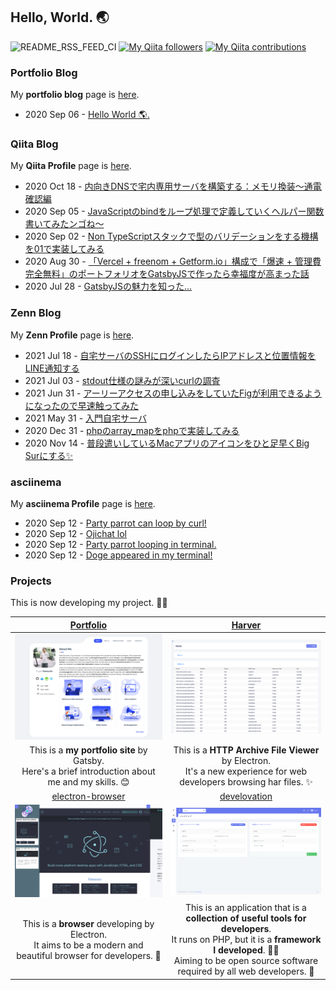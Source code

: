 ## Hello, World. 🌏

![README_RSS_FEED_CI](https://github.com/huuyafwww/huuyafwww/workflows/README_RSS_FEED_CI/badge.svg?branch=master)
[![My Qiita followers](https://qiita-badge.apiapi.app/s/huuya/posts.svg)](http://qiita.com/huuya)
[![My Qiita contributions](https://qiita-badge.apiapi.app/s/huuya/contributions.svg)](http://qiita.com/huuya)

### Portfolio Blog

My **portfolio blog** page is [here](https://huuya.ga/blog).

<!-- blog start -->
- 2020 Sep 06 - [Hello World 🌎. ](https://huuya.ga/blog/hello-world-fuya-blog)
<!-- blog end -->

### Qiita Blog

My **Qiita Profile** page is [here](https://qiita.com/huuya).

<!-- qiita start -->
- 2020 Oct 18 - [内向きDNSで宅内専用サーバを構築する：メモリ換装〜通電確認編](https://qiita.com/huuya/items/45a7c31409fdad0d7bf5)
- 2020 Sep 05 - [JavaScriptのbindをループ処理で定義していくヘルパー関数書いてみたンゴね〜](https://qiita.com/huuya/items/f69380195a5e0e730b75)
- 2020 Sep 02 - [Non TypeScriptスタックで型のバリデーションをする機構を01で実装してみる](https://qiita.com/huuya/items/a133497fa1a7cba192d7)
- 2020 Aug 30 - [「Vercel + freenom + Getform.io」構成で「爆速 + 管理費完全無料」のポートフォリオをGatsbyJSで作ったら幸福度が高まった話](https://qiita.com/huuya/items/a52609d5407ad873eaa2)
- 2020 Jul 28 - [GatsbyJSの魅力を知った...](https://qiita.com/huuya/items/2028ec526e14b031b17e)
<!-- qiita end -->

### Zenn Blog

My **Zenn Profile** page is [here](https://zenn.dev/huuya).


- 2021 Jul 18 - [自宅サーバのSSHにログインしたらIPアドレスと位置情報をLINE通知する](https://zenn.dev/huuya/articles/9fbbb94888d1fb)
- 2021 Jul 03 - [stdout仕様の謎みが深いcurlの調査](https://zenn.dev/huuya/articles/72108f3600c05b)
- 2021 Jun 31 - [アーリーアクセスの申し込みをしていたFigが利用できるようになったので早速触ってみた](https://zenn.dev/huuya/articles/1d0e56a4c7c55c)
- 2021 May 31 - [入門自宅サーバ](https://zenn.dev/huuya/articles/2138e9fe12730d)
- 2020 Dec 31 - [phpのarray_mapをphpで実装してみる](https://zenn.dev/huuya/articles/e8fdefd948602f)
- 2020 Nov 14 - [普段遣いしているMacアプリのアイコンをひと足早くBig Surにする✨](https://zenn.dev/huuya/articles/e783c9d19f2aab67625d)


### asciinema

My **asciinema Profile** page is [here](https://asciinema.org/~huuya).

- 2020 Sep 12 - [Party parrot can loop by curl!](https://asciinema.org/a/359341)
- 2020 Sep 12 - [Ojichat lol](https://asciinema.org/a/359338)
- 2020 Sep 12 - [Party parrot looping in terminal.](https://asciinema.org/a/359396)
- 2020 Sep 12 - [Doge appeared in my terminal!](https://asciinema.org/a/359344)

### Projects

This is now developing my project. 👨‍💻

|[Portfolio](https://huuya.ga/)|[Harver](https://github.com/huuyafwww/harver)|
|:---:|:---:|
|<img src="https://raw.githubusercontent.com/huuyafwww/huuyafwww/master/portfolio_site.png">|<img src="https://raw.githubusercontent.com/huuyafwww/huuyafwww/master/harver.png">|
|This is a **my portfolio site** by Gatsby. <br> Here's a brief introduction about me and my skills. 😊|This is a **HTTP Archive File Viewer** by Electron. <br> It's a new experience for web developers browsing har files. ✨|
|[electron-browser](https://github.com/huuyafwww/electron-browser)|[develovation](https://github.com/huuyafwww/develovation-project)|
|<img src="https://raw.githubusercontent.com/huuyafwww/huuyafwww/master/electron-browser.png" >|<img src="https://raw.githubusercontent.com/huuyafwww/huuyafwww/master/develovation.png">|
|This is a **browser** developing by Electron. <br> It aims to be a modern and beautiful browser for developers. 🙌|This is an application that is a **collection of useful tools for developers**.<br>It runs on PHP, but it is a **framework I developed**. 👨‍💻<br>Aiming to be open source software required by all web developers. 🤝|
